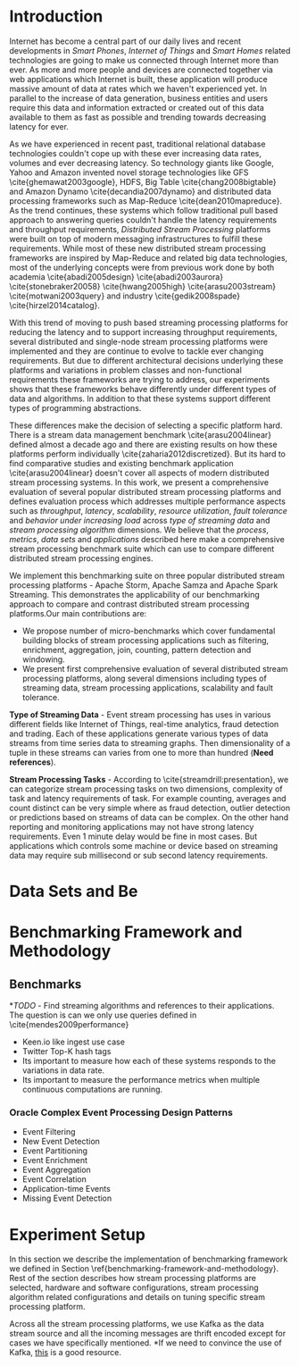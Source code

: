 # Introduction

Internet has become a central part of our daily lives and recent developments in
*Smart Phones*, *Internet of Things* and *Smart Homes* related technologies are going to make us connected through Internet more than ever. As more and more people and devices are connected together via web applications which Internet is built, these application will produce massive amount of data at rates which we haven't experienced yet. In parallel to the increase of data generation, business entities and users require this data and information extracted or created out of this data available to them as fast as possible and trending towards decreasing latency for ever.

As we have experienced in recent past, traditional relational database technologies couldn't cope up with these ever increasing data rates, volumes and ever decreasing latency. So technology giants like Google, Yahoo and Amazon invented  novel storage technologies like GFS \cite{ghemawat2003google}, HDFS, Big Table \cite{chang2008bigtable} and Amazon Dynamo \cite{decandia2007dynamo} and distributed data processing frameworks such as Map-Reduce \cite{dean2010mapreduce}. As the trend continues, these systems which follow traditional pull based approach to answering queries couldn't handle the latency requirements and throughput requirements, *Distributed Stream Processing* platforms were built on top of modern messaging infrastructures to fulfill these requirements. While most of these new distributed stream processing frameworks are inspired by Map-Reduce and related big data technologies, most of the underlying concepts were from previous work done by both academia \cite{abadi2005design} \cite{abadi2003aurora} \cite{stonebraker20058} \cite{hwang2005high} \cite{arasu2003stream} \cite{motwani2003query} and industry \cite{gedik2008spade} \cite{hirzel2014catalog}.

With this trend of moving to push based streaming processing platforms for reducing the latency and to support increasing throughput requirements, several distributed and single-node stream processing platforms were implemented and they are continue to evolve to tackle ever changing requirements. But due to different architectural decisions underlying these platforms and variations in problem classes and non-functional requirements these frameworks are trying to address, our experiments shows that these frameworks behave differently under different types of data and algorithms. In addition to that these systems support different types of programming abstractions.

These differences make the decision of selecting a specific platform hard. There is a stream data management benchmark \cite{arasu2004linear} defined almost a decade ago and there are existing results on how these platforms perform individually \cite{zaharia2012discretized}. But its hard to find comparative studies and existing benchmark application \cite{arasu2004linear} doesn't cover all aspects of modern distributed stream processing systems. In this work, we present a comprehensive evaluation of several popular distributed stream processing platforms and defines evaluation process which addresses multiple performance aspects such as *throughput*, *latency*, *scalability*, *resource utilization*, *fault tolerance* and *behavior under increasing load* across *type of streaming data* and *stream processing algorithm* dimensions. We believe that the *process*, *metrics*, *data sets* and *applications* described here make a comprehensive stream processing benchmark suite which can use to compare different distributed stream processing engines.

We implement this benchmarking suite on three popular distributed stream processing platforms - Apache Storm, Apache Samza and Apache Spark Streaming. This demonstrates the applicability of our benchmarking approach to compare and contrast distributed stream processing platforms.Our main contributions are:

- We propose number of micro-benchmarks which cover fundamental building blocks of stream processing applications such as filtering, enrichment, aggregation, join, counting, pattern detection and windowing.
- We present first comprehensive evaluation of several distributed stream processing platforms, along several dimensions including types of streaming data, stream processing applications, scalability and fault tolerance.


**Type of Streaming Data** - Event stream processing has uses in various different fields like Internet of Things, real-time analytics, fraud detection and trading. Each of these applications generate various types of data streams from time series data to streaming graphs. Then dimensionality of a tuple in these streams can varies from one to more than hundred (**Need references**).

**Stream Processing Tasks** - According to \cite{streamdrill:presentation}, we can categorize stream processing tasks on two dimensions, complexity of task and latency requirements of task. For example counting, averages and count distinct can be very simple where as fraud detection, outlier detection or predictions based on streams of data can be complex. On the other hand reporting and monitoring applications may not have strong latency requirements. Even 1 minute delay would be fine in most cases. But applications which controls some machine or device based on streaming data may require sub millisecond or sub second latency requirements.

# Data Sets and Be

# Benchmarking Framework and Methodology

## Benchmarks

**TODO* - Find streaming algorithms and references to their applications. The question is can we only use queries defined in \cite{mendes2009performance}

- Keen.io like ingest use case
- Twitter Top-K hash tags
- Its important to measure how each of these systems responds to the variations in data rate.
- Its important to measure the performance metrics when multiple continuous computations are running.

### Oracle Complex Event Processing Design Patterns

- Event Filtering
- New Event Detection
- Event Partitioning
- Event Enrichment
- Event Aggregation
- Event Correlation
- Application-time Events
- Missing Event Detection

# Experiment Setup

In this section we describe the implementation of benchmarking framework we defined in Section \ref{benchmarking-framework-and-methodology}. Rest of the section describes how stream processing platforms are selected, hardware and software configurations, stream processing algorithm related configurations and details on tuning specific stream processing platform.

Across all the stream processing platforms, we use Kafka as the data stream source and all the incoming messages are thrift encoded except for cases we have specifically mentioned. *If we need to convince the use of Kafka, [this](https://cwiki.apache.org/confluence/display/KAFKA/Powered+By) is a good resource.
